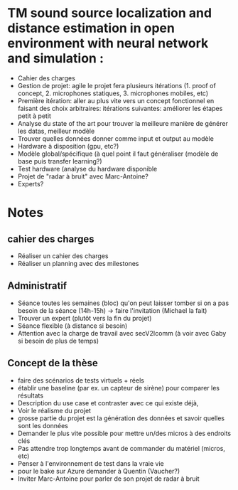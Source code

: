 # TM sound source localization and distance estimation in open environment with neural network and simulation :
- Cahier des charges
- Gestion de projet: agile le projet fera plusieurs itérations (1. proof of concept, 2. microphones statiques, 3. microphones mobiles, etc)
- Première itération: aller au plus vite vers un concept fonctionnel en faisant des choix arbitraires:
itérations suivantes: améliorer les étapes petit à petit
- Analyse du state of the art pour trouver la meilleure manière de générer les datas, meilleur modèle
- Trouver quelles données donner comme input et output au modèle 
- Hardware à disposition (gpu, etc?)    
- Modèle global/spécifique (à quel point il faut généraliser (modèle de base puis transfer learning?)
- Test hardware (analyse du hardware disponible
- Projet de "radar à bruit" avec Marc-Antoine?
- Experts?

# Notes
## cahier des charges
- Réaliser un cahier des charges
- Réaliser un planning avec des milestones

## Administratif
- Séance toutes les semaines (bloc) qu'on peut laisser tomber si on a pas besoin de la séance (14h-15h) -> faire l'invitation (Michael la fait)
- Trouver un expert (plutôt vers la fin du projet)
- Séance flexible (à distance si besoin)
- Attention avec la charge de travail avec secV2Icomm (à voir avec Gaby si besoin de plus de temps)

## Concept de la thèse
- faire des scénarios de tests virtuels + réels
- établir une baseline (par ex. un capteur de sirène) pour comparer les résultats
- Description du use case et contraster avec ce qui existe déjà, 
- Voir le réalisme du projet
- grosse partie du projet est la génération des données et savoir quelles sont les données
- Demander le plus vite possible pour mettre un/des micros à des endroits clés
- Pas attendre trop longtemps avant de commander du matériel (micros, etc)
- Penser à l'environnement de test dans la vraie vie
- pour le bake sur Azure demander à Quentin (Vaucher?)
- Inviter Marc-Antoine pour parler de son projet de radar à bruit

